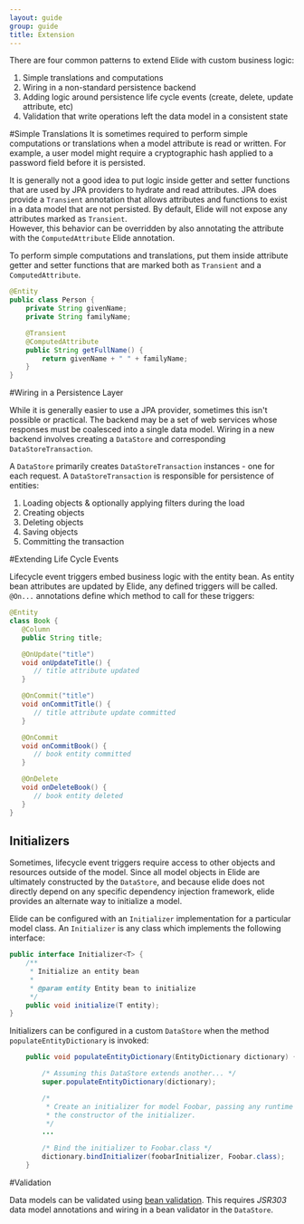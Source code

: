 ```yaml
---
layout: guide
group: guide
title: Extension
---
```

There are four common patterns to extend Elide with custom business logic:

1. Simple translations and computations
1. Wiring in a non-standard persistence backend
1. Adding logic around persistence life cycle events (create, delete, update attribute, etc)
1. Validation that write operations left the data model in a consistent state

#Simple Translations
It is sometimes required to perform simple computations or translations when a model attribute is read or written.
For example, a user model might require a cryptographic hash applied to a password field before it is persisted. 

It is generally not a good idea to put logic inside getter and setter functions that are used by JPA providers to 
hydrate and read attributes.  JPA does provide a `Transient` annotation that allows attributes and functions to exist
in a data model that are not persisted.  By default, Elide will not expose any attributes marked as `Transient`.  
However, this behavior can be overridden by also annotating the attribute with the `ComputedAttribute` Elide annotation.

To perform simple computations and translations, put them inside attribute getter and setter functions that are marked
both as `Transient` and a `ComputedAttribute`.

```java
@Entity
public class Person {
    private String givenName;
    private String familyName;

    @Transient
    @ComputedAttribute
    public String getFullName() {
        return givenName + " " + familyName;
    }
}
```

#Wiring in a Persistence Layer

While it is generally easier to use a JPA provider, sometimes this isn't possible or practical.  The backend may be a set
of web services whose responses must be coalesced into a single data model.  Wiring in a new backend involves creating a `DataStore`
and corresponding `DataStoreTransaction`.

A `DataStore` primarily creates `DataStoreTransaction` instances - one for each request.
A `DataStoreTransaction` is responsible for persistence of entities:

1. Loading objects & optionally applying filters during the load
1. Creating objects
1. Deleting objects
1. Saving objects
1. Committing the transaction

#Extending Life Cycle Events

Lifecycle event triggers embed business logic with the entity bean. As entity bean attributes are updated by Elide, any defined triggers will be called.  `@On...` annotations define which method to call for these triggers:

```Java
@Entity
class Book {
   @Column
   public String title;

   @OnUpdate("title")
   void onUpdateTitle() {
      // title attribute updated
   }

   @OnCommit("title")
   void onCommitTitle() {
      // title attribute update committed
   }

   @OnCommit
   void onCommitBook() {
      // book entity committed
   }

   @OnDelete
   void onDeleteBook() {
      // book entity deleted
   }
}
```
## Initializers

Sometimes, lifecycle event triggers require access to other objects and resources outside of the model.  Since all model objects in Elide are ultimately constructed by the `DataStore`, and because elide does not directly depend on any specific dependency injection framework, elide provides an alternate way to initialize a model.

Elide can be configured with an `Initializer` implementation for a particular model class.  An `Initializer` is any class which implements the following interface:

```java
public interface Initializer<T> {
    /**
     * Initialize an entity bean
     *
     * @param entity Entity bean to initialize
     */
    public void initialize(T entity);
}
```

Initializers can be configured in a custom `DataStore` when the method `populateEntityDictionary` is invoked:

```java
    public void populateEntityDictionary(EntityDictionary dictionary) {

        /* Assuming this DataStore extends another... */
        super.populateEntityDictionary(dictionary);

        /* 
         * Create an initializer for model Foobar, passing any runtime configuration to 
         * the constructor of the initializer.
         */
        ...

        /* Bind the initializer to Foobar.class */
        dictionary.bindInitializer(foobarInitializer, Foobar.class);
    }
```

#Validation

Data models can be validated using [bean validation](http://beanvalidation.org/1.0/spec/).  This requires
*JSR303* data model annotations and wiring in a bean validator in the `DataStore`.
